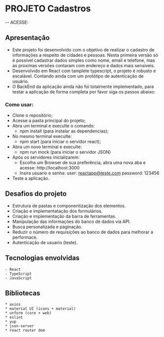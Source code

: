 # PROJETO Cadastros
 -- ACESSE: 

## Apresentação
-   Este projeto foi desenvolvido com o objetivo de realizar o cadastro de informações a respeito de cidades e pessoas. Nesta primeira versão só é possivel cadastrar dados simples como nome, email e telefone, mas as proximas versões contaram com endereço e dados mais sensíveis.
- Desenvolvido em React com tamplete typescript, o projeto é robusto e escalável. Contando ainda com um protótipo de autenticação de usuário.
- O BackEnd da aplicação ainda não foi totalmente implementado, para testar a aplicação de forma completa por favor siga os passos abaixo: 

### Como usar:
*   Clone o repositório;
*   Acesse a pasta principal do projeto;
*   Abra um terminal e execulte o comando:
    - npm install (para instalar as dependencias);
*   No mesmo terminal execulte:
    - npm start (para iniciar o servidor react);
*   Abra um novo terminal e execulte:
    - npm run mock (para iniciar o servidor JSON)
*   Após os servidores inicializarem:
    - Escolha um Browser de sua preferência, abra uma nova aba e acesse: http://localhost:3000 
    - Insira usuario e senha:
    user: reactapp@teste.com
    password: 123456
*   Teste a aplicação.   
 
## Desafios do projeto
*   Estrutura de pastas e componentização dos elementos.
*   Criação e implementatação dos formulários.
*   Criação e implementação da barra de ferramentas.
*   Manipulação das informações do banco de dados via API.
*   Busca personalizada e páginação.
*   Reduzir o número de requisições ao banco de dados para melhorar a performace.
*   Autenticação de usuario (teste).

## Tecnologias envolvidas
    - React
    - TypeScript
    - JavaScript

## Bibliotecas
    * axios
    * material UI (icons + material)
    * unform (core + web)
    * eslint 
    * yup
    * json-server
    * react router dom



